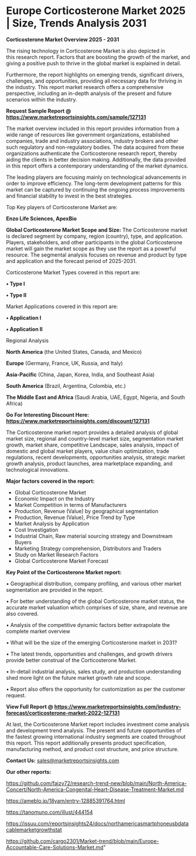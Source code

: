  # Europe Corticosterone Market 2025 | Size, Trends Analysis 2031

<Strong> Corticosterone Market Overview 2025 - 2031</strong>

The rising technology in Corticosterone Market is also depicted in this research report. Factors that are boosting the growth of the market, and giving a positive push to thrive in the global market is explained in detail.

Furthermore, the report highlights on emerging trends, significant drivers, challenges, and opportunities, providing all necessary data for thriving in the industry. This report market research offers a comprehensive perspective, including an in-depth analysis of the present and future scenarios within the industry.

<strong>Request Sample Report @ <a href=https://www.marketreportsinsights.com/sample/127131>https://www.marketreportsinsights.com/sample/127131</a></strong>

The market overview included in this report provides information from a wide range of resources like government organizations, established companies, trade and industry associations, industry brokers and other such regulatory and non-regulatory bodies. The data acquired from these organizations authenticate the Corticosterone research report, thereby aiding the clients in better decision making. Additionally, the data provided in this report offers a contemporary understanding of the market dynamics.

The leading players are focusing mainly on technological advancements in order to improve efficiency. The long-term development patterns for this market can be captured by continuing the ongoing process improvements and financial stability to invest in the best strategies.

Top Key players of Corticosterone Market are:

<strong>Enzo Life Sciences, ApexBio</strong>

<strong><b>Global Corticosterone Market Scope and Size:</b></strong>
The Corticosterone market is declared segment by company, region (country), type, and application. Players, stakeholders, and other participants in the global Corticosterone market will gain the market scope as they use the report as a powerful resource. The segmental analysis focuses on revenue and product by type and application and the forecast period of 2025-2031.

Corticosterone Market Types covered in this report are:

<strong>• Type I

• Type II</strong>

Market Applications covered in this report are:

<strong>• Application I

• Application II</strong> 

Regional Analysis

<strong>North America</strong> (the United States, Canada, and Mexico)

<strong>Europe</strong> (Germany, France, UK, Russia, and Italy)

<strong>Asia-Pacific</strong> (China, Japan, Korea, India, and Southeast Asia)

<strong>South America</strong> (Brazil, Argentina, Colombia, etc.)

<strong>The Middle East and Africa</strong> (Saudi Arabia, UAE, Egypt, Nigeria, and South Africa)

<strong>Go For Interesting Discount Here: <a href=https://www.marketreportsinsights.com/discount/127131>https://www.marketreportsinsights.com/discount/127131</a></strong>

The Corticosterone market report provides a detailed analysis of global market size, regional and country-level market size, segmentation market growth, market share, competitive Landscape, sales analysis, impact of domestic and global market players, value chain optimization, trade regulations, recent developments, opportunities analysis, strategic market growth analysis, product launches, area marketplace expanding, and technological innovations.

<strong><b>Major factors covered in the report:</b></strong>
<ul>
  <li>Global Corticosterone Market </li>
  <li>Economic Impact on the Industry</li>
  <li>Market Competition in terms of Manufacturers</li>
  <li>Production, Revenue (Value) by geographical segmentation</li>
  <li>Production, Revenue (Value), Price Trend by Type</li>
  <li>Market Analysis by Application</li>
  <li>Cost Investigation</li>
  <li>Industrial Chain, Raw material sourcing strategy and Downstream Buyers</li>
  <li>Marketing Strategy comprehension, Distributors and Traders</li>
  <li>Study on Market Research Factors</li>
  <li>Global Corticosterone Market Forecast</li>
</ul>

<strong><b>Key Point of the Corticosterone Market report:</b></strong>

• Geographical distribution, company profiling, and various other market segmentation are provided in the report.

• For better understanding of the global Corticosterone market status, the accurate market valuation which comprises of size, share, and revenue are also covered.

• Analysis of the competitive dynamic factors better extrapolate the complete market overview

• What will be the size of the emerging Corticosterone market in 2031?

• The latest trends, opportunities and challenges, and growth drivers provide better construal of the Corticosterone Market.

• In-detail industrial analysis, sales study, and production understanding shed more light on the future market growth rate and scope.

• Report also offers the opportunity for customization as per the customer request.

<strong><b>View Full Report @ <a href=https://www.marketreportsinsights.com/industry-forecast/corticosterone-market-2022-127131>https://www.marketreportsinsights.com/industry-forecast/corticosterone-market-2022-127131</a></b></strong>


At last, the Corticosterone Market report includes investment come analysis and development trend analysis. The present and future opportunities of the fastest growing international industry segments are coated throughout this report. This report additionally presents product specification, manufacturing method, and product cost structure, and price structure.

<strong>Contact Us:</strong>
sales@marketreportsinsights.com

<strong>Our other reports:</strong>

<a href=https://github.com/faizy72/research-trend-new/blob/main/North-America-Concert/North-America-Congenital-Heart-Disease-Treatment-Market.md>https://github.com/faizy72/research-trend-new/blob/main/North-America-Concert/North-America-Congenital-Heart-Disease-Treatment-Market.md</a>

<a href=https://ameblo.jp/18yam/entry-12885391764.html>https://ameblo.jp/18yam/entry-12885391764.html</a>

<a href=https://tanomuno.com/illust/444154>https://tanomuno.com/illust/444154</a>

<a href=https://issuu.com/reportsinsights24/docs/northamericasmartphoneusbdatacablemarketgrowthstat>https://issuu.com/reportsinsights24/docs/northamericasmartphoneusbdatacablemarketgrowthstat</a>

<a href=https://github.com/cargo2301/Market-trend/blob/main/Europe-Accountable-Care-Solutions-Market.md>https://github.com/cargo2301/Market-trend/blob/main/Europe-Accountable-Care-Solutions-Market.md</a>"

